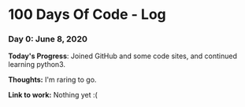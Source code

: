 # 100 Days Of Code - Log

### Day 0: June 8, 2020

**Today's Progress**: Joined GitHub and some code sites, and continued learning python3.

**Thoughts:** I'm raring to go.

**Link to work:** Nothing yet :(

